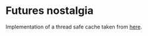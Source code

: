 # Futures nostalgia

Implementation of a thread safe cache taken from [here](https://fasterthanli.me/articles/futures-nostalgia).

